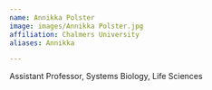 ```yaml
---
name: Annikka Polster
image: images/Annikka Polster.jpg
affiliation: Chalmers University
aliases: Annikka

---
```


Assistant Professor, Systems Biology, Life Sciences

